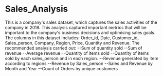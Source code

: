 # Sales_Analysis

This is a company's sales dataset, which captures the sales activities of the company in 2018. This analysis captured important metrics that will be important to the company's business decisions and optimising sales goals.
The columns in this dataset includes: Order_id, Date, Customer_id, Sales_person, Company, Region, Price, Quantity and Revenue.
The recommended analysis carried out:
--Sum of quantity sold
--Sum of revenue
--Average revenue
--Quantity of items sold
--Quantity of items sold by each sales_person and in each region.
--Revenue generated by item according to regions
--Revenue by Sales_person
--Sales and Revenue by Month and Year
--Count of Orders by unique customers
